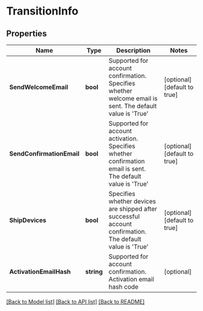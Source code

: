 # TransitionInfo

## Properties
Name | Type | Description | Notes
------------ | ------------- | ------------- | -------------
**SendWelcomeEmail** | **bool** | Supported for account confirmation. Specifies whether welcome email is sent. The default value is &#39;True&#39; | [optional] [default to true]
**SendConfirmationEmail** | **bool** | Supported for account activation. Specifies whether confirmation email is sent. The default value is &#39;True&#39; | [optional] [default to true]
**ShipDevices** | **bool** | Specifies whether devices are shipped after successful account confirmation. The default value is &#39;True&#39; | [optional] [default to true]
**ActivationEmailHash** | **string** | Supported for account confirmation. Activation email hash code | [optional] 

[[Back to Model list]](../README.md#documentation-for-models) [[Back to API list]](../README.md#documentation-for-api-endpoints) [[Back to README]](../README.md)


